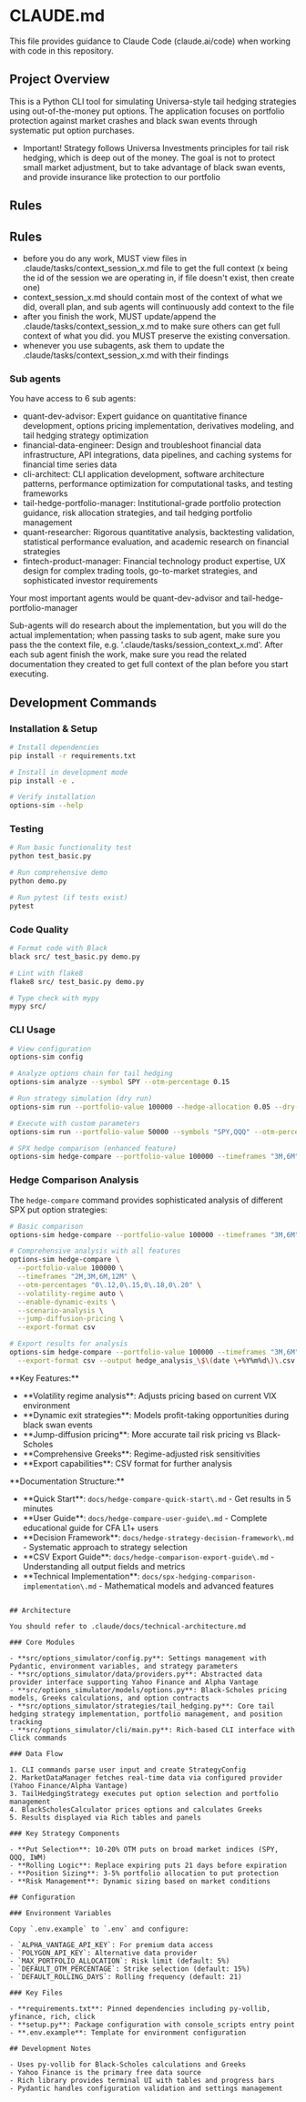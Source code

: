 # CLAUDE.md

This file provides guidance to Claude Code (claude.ai/code) when working with code in this repository.

## Project Overview

This is a Python CLI tool for simulating Universa-style tail hedging strategies using out-of-the-money put options. The application focuses on portfolio protection against market crashes and black swan events through systematic put option purchases.

- Important! Strategy follows Universa Investments principles for tail risk hedging, which is deep out of the money. The goal is not to protect small market adjustment, but to take advantage of black swan events, and provide insurance like protection to our portfolio

## Rules

## Rules

- before you do any work, MUST view files in .claude/tasks/context_session_x.md file to get the full context (x being the id of the session we are operating in, if file doesn't exist, then create one)
- context_session_x.md should contain most of the context of what we did, overall plan, and sub agents will continuously add context to the file
- after you finish the work, MUST update/append the .claude/tasks/context_session_x.md to make sure others can get full context of what you did. you MUST preserve the existing conversation.
- whenever you use subagents, ask them to update the .claude/tasks/context_session_x.md with their findings

### Sub agents

You have access to 6 sub agents:

- quant-dev-advisor: Expert guidance on quantitative finance development, options pricing implementation, derivatives modeling, and tail hedging strategy optimization
- financial-data-engineer: Design and troubleshoot financial data infrastructure, API integrations, data pipelines, and caching systems for financial time series data
- cli-architect: CLI application development, software architecture patterns, performance optimization for computational tasks, and testing frameworks
- tail-hedge-portfolio-manager: Institutional-grade portfolio protection guidance, risk allocation strategies, and tail hedging portfolio management
- quant-researcher: Rigorous quantitative analysis, backtesting validation, statistical performance evaluation, and academic research on financial strategies
- fintech-product-manager: Financial technology product expertise, UX design for complex trading tools, go-to-market strategies, and sophisticated investor requirements

Your most important agents would be quant-dev-advisor and tail-hedge-portfolio-manager

Sub-agents will do research about the implementation, but you will do the actual implementation; when passing tasks to sub agent, make sure you pass the the context file, e.g. '.claude/tasks/session_context_x.md'.
After each sub agent finish the work, make sure you read the related documentation they created to get full context of the plan before you start executing.

## Development Commands

### Installation & Setup

```bash
# Install dependencies
pip install -r requirements.txt

# Install in development mode
pip install -e .

# Verify installation
options-sim --help
```

### Testing

```bash
# Run basic functionality test
python test_basic.py

# Run comprehensive demo
python demo.py

# Run pytest (if tests exist)
pytest
```

### Code Quality

```bash
# Format code with Black
black src/ test_basic.py demo.py

# Lint with flake8
flake8 src/ test_basic.py demo.py

# Type check with mypy
mypy src/
```

### CLI Usage

```bash
# View configuration
options-sim config

# Analyze options chain for tail hedging
options-sim analyze --symbol SPY --otm-percentage 0.15

# Run strategy simulation (dry run)
options-sim run --portfolio-value 100000 --hedge-allocation 0.05 --dry-run

# Execute with custom parameters
options-sim run --portfolio-value 50000 --symbols "SPY,QQQ" --otm-percentage 0.18

# SPX hedge comparison (enhanced feature)
options-sim hedge-compare --portfolio-value 100000 --timeframes "3M,6M" --export-format csv
```

### Hedge Comparison Analysis

The `hedge-compare` command provides sophisticated analysis of different SPX put option strategies:

```bash
# Basic comparison
options-sim hedge-compare --portfolio-value 100000 --timeframes "3M,6M"

# Comprehensive analysis with all features
options-sim hedge-compare \
  --portfolio-value 100000 \
  --timeframes "2M,3M,6M,12M" \
  --otm-percentages "0\.12,0\.15,0\.18,0\.20" \
  --volatility-regime auto \
  --enable-dynamic-exits \
  --scenario-analysis \
  --jump-diffusion-pricing \
  --export-format csv

# Export results for analysis
options-sim hedge-compare --portfolio-value 100000 --timeframes "3M,6M" \
  --export-format csv --output hedge_analysis_\$\(date \+%Y%m%d\)\.csv
```

\*\*Key Features:\*\*

- \*\*Volatility regime analysis\*\*: Adjusts pricing based on current VIX environment
- \*\*Dynamic exit strategies\*\*: Models profit-taking opportunities during black swan events
- \*\*Jump-diffusion pricing\*\*: More accurate tail risk pricing vs Black-Scholes
- \*\*Comprehensive Greeks\*\*: Regime-adjusted risk sensitivities
- \*\*Export capabilities\*\*: CSV format for further analysis

\*\*Documentation Structure:\*\*

- \*\*Quick Start\*\*: `docs/hedge-compare-quick-start\.md` - Get results in 5 minutes
- \*\*User Guide\*\*: `docs/hedge-compare-user-guide\.md` - Complete educational guide for CFA L1\+ users
- \*\*Decision Framework\*\*: `docs/hedge-strategy-decision-framework\.md` - Systematic approach to strategy selection
- \*\*CSV Export Guide\*\*: `docs/hedge-comparison-export-guide\.md` - Understanding all output fields and metrics
- \*\*Technical Implementation\*\*: `docs/spx-hedging-comparison-implementation\.md` - Mathematical models and advanced features

```

## Architecture

You should refer to .claude/docs/technical-architecture.md

### Core Modules

- **src/options_simulator/config.py**: Settings management with Pydantic, environment variables, and strategy parameters
- **src/options_simulator/data/providers.py**: Abstracted data provider interface supporting Yahoo Finance and Alpha Vantage
- **src/options_simulator/models/options.py**: Black-Scholes pricing models, Greeks calculations, and option contracts
- **src/options_simulator/strategies/tail_hedging.py**: Core tail hedging strategy implementation, portfolio management, and position tracking
- **src/options_simulator/cli/main.py**: Rich-based CLI interface with Click commands

### Data Flow

1. CLI commands parse user input and create StrategyConfig
2. MarketDataManager fetches real-time data via configured provider (Yahoo Finance/Alpha Vantage)
3. TailHedgingStrategy executes put option selection and portfolio management
4. BlackScholesCalculator prices options and calculates Greeks
5. Results displayed via Rich tables and panels

### Key Strategy Components

- **Put Selection**: 10-20% OTM puts on broad market indices (SPY, QQQ, IWM)
- **Rolling Logic**: Replace expiring puts 21 days before expiration
- **Position Sizing**: 3-5% portfolio allocation to put protection
- **Risk Management**: Dynamic sizing based on market conditions

## Configuration

### Environment Variables

Copy `.env.example` to `.env` and configure:

- `ALPHA_VANTAGE_API_KEY`: For premium data access
- `POLYGON_API_KEY`: Alternative data provider
- `MAX_PORTFOLIO_ALLOCATION`: Risk limit (default: 5%)
- `DEFAULT_OTM_PERCENTAGE`: Strike selection (default: 15%)
- `DEFAULT_ROLLING_DAYS`: Rolling frequency (default: 21)

### Key Files

- **requirements.txt**: Pinned dependencies including py-vollib, yfinance, rich, click
- **setup.py**: Package configuration with console_scripts entry point
- **.env.example**: Template for environment configuration

## Development Notes

- Uses py-vollib for Black-Scholes calculations and Greeks
- Yahoo Finance is the primary free data source
- Rich library provides terminal UI with tables and progress bars
- Pydantic handles configuration validation and settings management
```
